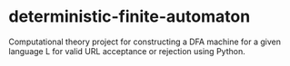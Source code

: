 # deterministic-finite-automaton
Computational theory project for constructing a DFA machine for a given language L for valid URL acceptance or rejection using Python.
